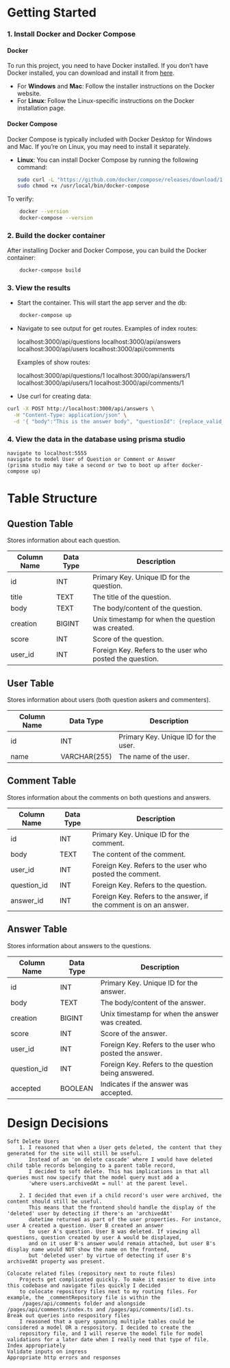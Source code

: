 
# Getting Started
### 1. Install Docker and Docker Compose

#### Docker

To run this project, you need to have Docker installed. If you don’t have Docker installed, you can download and install it from [here](https://www.docker.com/get-started).

- For **Windows** and **Mac**: Follow the installer instructions on the Docker website.
- For **Linux**: Follow the Linux-specific instructions on the Docker installation page.

#### Docker Compose

Docker Compose is typically included with Docker Desktop for Windows and Mac. If you’re on Linux, you may need to install it separately.

- **Linux**: You can install Docker Compose by running the following command:
  
  ```bash
  sudo curl -L "https://github.com/docker/compose/releases/download/1.29.2/docker-compose-$(uname -s)-$(uname -m)" -o /usr/local/bin/docker-compose
  sudo chmod +x /usr/local/bin/docker-compose
  ```
To verify:
```bash
    docker --version
    docker-compose --version
```

### 2. Build the docker container
After installing Docker and Docker Compose, you can build the Docker container:
```bash
    docker-compose build
```

### 3. View the results
- Start the container. This will start the app server and the db:
```bash
    docker-compose up
```
- Navigate to see output for get routes. Examples of index routes:

    localhost:3000/api/questions
    localhost:3000/api/answers
    localhost:3000/api/users
    localhost:3000/api/comments

    Examples of show routes:

    localhost:3000/api/questions/1
    localhost:3000/api/answers/1
    localhost:3000/api/users/1
    localhost:3000/api/comments/1

- Use curl for creating data:
```bash
curl -X POST http://localhost:3000/api/answers \
  -H "Content-Type: application/json" \
  -d '{ "body":"This is the answer body", "questionId": {replace_valid_question_id}, "userId": {replace_valid_user_id}}'
```

### 4. View the data in the database using prisma studio
    navigate to localhost:5555
    navigate to model User of Question or Comment or Answer
    (prisma studio may take a second or two to boot up after docker-compose up)

# Table Structure

## Question Table

Stores information about each question.

| Column Name | Data Type | Description                                |
|-------------|------------|--------------------------------------------|
| id          | INT        | Primary Key. Unique ID for the question.   |
| title       | TEXT       | The title of the question.                 |
| body        | TEXT       | The body/content of the question.          |
| creation    | BIGINT     | Unix timestamp for when the question was created. |
| score       | INT        | Score of the question.                     |
| user_id     | INT        | Foreign Key. Refers to the user who posted the question. |

## User Table

Stores information about users (both question askers and commenters).

| Column Name | Data Type     | Description                    |
|-------------|---------------|--------------------------------|
| id          | INT           | Primary Key. Unique ID for the user.  |
| name        | VARCHAR(255)  | The name of the user.           |

## Comment Table

Stores information about the comments on both questions and answers.

| Column Name | Data Type | Description                                |
|-------------|------------|--------------------------------------------|
| id          | INT        | Primary Key. Unique ID for the comment.    |
| body        | TEXT       | The content of the comment.                |
| user_id     | INT        | Foreign Key. Refers to the user who posted the comment. |
| question_id | INT        | Foreign Key. Refers to the question.       |
| answer_id   | INT        | Foreign Key. Refers to the answer, if the comment is on an answer. |

## Answer Table

Stores information about answers to the questions.

| Column Name | Data Type | Description                                |
|-------------|------------|--------------------------------------------|
| id          | INT        | Primary Key. Unique ID for the answer.     |
| body        | TEXT       | The body/content of the answer.            |
| creation    | BIGINT     | Unix timestamp for when the answer was created. |
| score       | INT        | Score of the answer.                       |
| user_id     | INT        | Foreign Key. Refers to the user who posted the answer. |
| question_id | INT        | Foreign Key. Refers to the question being answered. |
| accepted    | BOOLEAN    | Indicates if the answer was accepted.      |


# Design Decisions
    Soft Delete Users
        1. I reasoned that when a User gets deleted, the content that they generated for the site will still be useful. 
           Instead of an 'on delete cascade' where I would have deleted child table records belonging to a parent table record, 
           I decided to soft delete. This has implications in that all queries must now specify that the model query must add a
           'where users.archivedAt = null' at the parent level. 

        2. I decided that even if a child record's user were archived, the content should still be useful. 
           This means that the frontend should handle the display of the 'deleted' user by detecting if there's an 'archivedAt'
           datetime returned as part of the user properties. For instance, user A created a question. User B created an answer 
           to user A's question. User B was deleted. If viewing all questions, question created by user A would be displayed,
           and on it user B's answer would remain attached, but user B's display name would NOT show the name on the frontend,
           but 'deleted user' by virtue of detecting if user B's archivedAt property was present.

    Colocate related files (repository next to route files)
        Projects get complicated quickly. To make it easier to dive into this codebase and navigate files quickly I decided
        to colocate repository files next to my routing files. For example, the _commentRepository file is within the
         /pages/api/comments folder and alongside /pages/api/comments/index.ts and /pages/api/comments/[id].ts.
    Break out queries into respository files
        I reasoned that a query spanning multiple tables could be considered a model OR a respository. I decided to create the
        repository file, and I will reserve the model file for model validations for a later date when I really need that type of file.
    Index appropriately
    Validate inputs on ingress
    Appropriate http errors and responses













